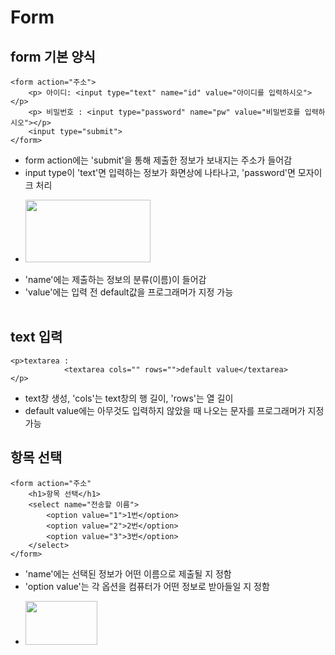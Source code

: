 # Form 
## form 기본 양식
```
<form action="주소">
    <p> 아이디: <input type="text" name="id" value="아이디를 입력하시오"></p>
    <p> 비밀번호 : <input type="password" name="pw" value="비밀번호를 입력하시오"></p>
    <input type="submit">
</form>
```
* form action에는 'submit'을 통해 제출한 정보가 보내지는 주소가 들어감
* input type이 'text'면 입력하는 정보가 화면상에 나타나고, 'password'면 모자이크 처리
+ <img src="https://github.com/frontStudy/img/blob/master/form_id%26pw.PNG" width=200px height=100px>
  <br/>
* 'name'에는 제출하는 정보의 분류(이름)이 들어감
* 'value'에는 입력 전 default값을 프로그래머가 지정 가능<br/> <br/>
## text 입력
```
<p>textarea :
            <textarea cols="" rows="">default value</textarea>
</p>
```
* text창 생성, 'cols'는 text창의 행 길이, 'rows'는 열 길이 
* default value에는 아무것도 입력하지 않았을 때 나오는 문자를 프로그래머가 지정 가능
## 항목 선택
```
<form action="주소"
    <h1>항목 선택</h1>
    <select name="전송할 이름">
        <option value="1">1번</option>
        <option value="2">2번</option>
        <option value="3">3번</option>
    </select>
</form>
```
* 'name'에는 선택된 정보가 어떤 이름으로 제출될 지 정함
* 'option value'는 각 옵션을 컴퓨터가 어떤 정보로 받아들일 지 정함
+ <img src="https://github.com/frontStudy/img/blob/master/select.PNG" width=115px height=70px>

